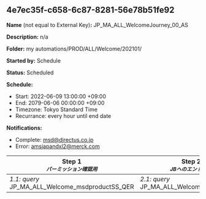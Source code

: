 ## 4e7ec35f-c658-6c87-8281-56e78b51fe92

**Name** (not equal to External Key)**:** JP_MA_ALL_WelcomeJourney_00_AS

**Description:** n/a

**Folder:** my automations/PROD/ALL/Welcome/202101/

**Started by:** Schedule

**Status:** Scheduled

**Schedule:**

* Start: 2022-06-09 13:00:00 +09:00
* End: 2079-06-06 00:00:00 +09:00
* Timezone: Tokyo Standard Time
* Recurrance: every hour until end date

**Notifications:**

* Complete: msd@directus.co.jp
* Error: amsjapandxl2@merck.com

| Step 1<br>_<small>パーミッション確認用</small>_ | Step 2<br>_<small>JBへのエントリー<br></small>_ | Step 3<br>_<small>初回Pending者の抽出</small>_ | Step 4<br>_<small>-</small>_ |
| --- | --- | --- | --- |
| _1.1: query_<br>JP_MA_ALL_Welcome_msdproductSS_QER | _2.1: query_<br>JP_MA_ALL_Welcome_ENTRY_QER | _3.1: query_<br>JP_MA_ALL_Welcome_first_pending_QER | _4.1: journeyEntry_<br>JP_MA_ALL_Welcome_JBscenario_202206 |
